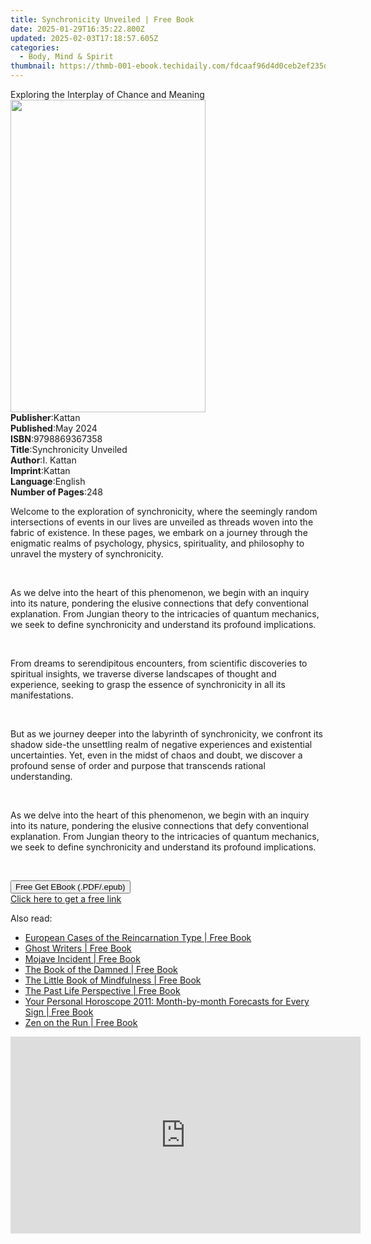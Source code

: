 ```yaml
---
title: Synchronicity Unveiled | Free Book
date: 2025-01-29T16:35:22.800Z
updated: 2025-02-03T17:18:57.605Z
categories:
  - Body, Mind & Spirit
thumbnail: https://thmb-001-ebook.techidaily.com/fdcaaf96d4d0ceb2ef235dcf31dd84d143aa24f9a2ccc2871482a2f9f6645c33.jpg
---
```

<main id="book-container">
  <div class="flex flex-col">
    <div class="book-brief flex-1 py-6 px-4 sm:p-6 md:py-10 md:px-8">
      <!-- brief-->
      <div class="book-brief-main">
        Exploring the Interplay of Chance and Meaning
      </div>
    </div>
    <div
      class="book-meta-info flex-1 grid gap-4 col-start-1 col-end-3 row-start-1 sm:mb-6 sm:grid-cols-4 lg:gap-6 lg:col-start-2 lg:row-end-6 lg:row-span-6 lg:mb-0"
    >
      <div
        class="book-meta-info-left place-content-center mt-4 p-4 text-sm leading-6 col-start-2 col-span-2 dark:text-slate-400"
      >
        <img
          class="w-full h-500 object-cover rounded-lg sm:h-255 sm:col-span-2 lg:col-span-full"
          src="https://img-001-ebook.techidaily.com/eafae9347922c0633eadc2f643681770f0cfe334f2d05cdc9635829f7934109a.jpg"
          alt=""
          width="312"
          height="500"
        />
      </div>
      <div
        class="book-meta-info-right mt-2 col-start-1 row-start-2 col-span-3 self-center"
      >
        <!-- meta data  -->
        <div class="flex flex-col px-4 md:px-8">
          <div class="flex-1">
            <strong>Publisher</strong>:<span class="px-2">Kattan</span>
          </div>
          <div class="flex-1">
            <strong>Published</strong>:<span class="px-2">May 2024</span>
          </div>
          <div class="flex-1">
            <strong>ISBN</strong>:<span class="px-2">9798869367358</span>
          </div>
          <div class="flex-1">
            <strong>Title</strong>:<span class="px-2"
              >Synchronicity Unveiled</span
            >
          </div>
          <div class="flex-1">
            <strong>Author</strong>:<span class="px-2">I. Kattan</span>
          </div>
          <div class="flex-1">
            <strong>Imprint</strong>:<span class="px-2">Kattan</span>
          </div>
          <div class="flex-1">
            <strong>Language</strong>:<span class="px-2">English</span>
          </div>
          <div class="flex-1">
            <strong>Number of Pages</strong>:<span class="px-2">248</span>
          </div>
        </div>
      </div>
    </div>
    <div class="book-description flex-1 py-6 px-4 sm:p-6 md:py-10 md:px-8">
      <div class="book-description-main">
        <div accordion-content="" id="description">
          <p>
            Welcome to the exploration of synchronicity, where the seemingly
            random intersections of events in our lives are unveiled as threads
            woven into the fabric of existence. In these pages, we embark on a
            journey through the enigmatic realms of psychology, physics,
            spirituality, and philosophy to unravel the mystery of
            synchronicity.
          </p>
          <p><br /></p>
          <p>
            As we delve into the heart of this phenomenon, we begin with an
            inquiry into its nature, pondering the elusive connections that defy
            conventional explanation. From Jungian theory to the intricacies of
            quantum mechanics, we seek to define synchronicity and understand
            its profound implications.
          </p>
          <p><br /></p>
          <p>
            From dreams to serendipitous encounters, from scientific discoveries
            to spiritual insights, we traverse diverse landscapes of thought and
            experience, seeking to grasp the essence of synchronicity in all its
            manifestations.
          </p>
          <p><br /></p>
          <p>
            But as we journey deeper into the labyrinth of synchronicity, we
            confront its shadow side-the unsettling realm of negative
            experiences and existential uncertainties. Yet, even in the midst of
            chaos and doubt, we discover a profound sense of order and purpose
            that transcends rational understanding.
          </p>
          <p><br /></p>
          <p class="ql-align-justify">
            As we delve into the heart of this phenomenon, we begin with an
            inquiry into its nature, pondering the elusive connections that defy
            conventional explanation. From Jungian theory to the intricacies of
            quantum mechanics, we seek to define synchronicity and understand
            its profound implications.
          </p>
          <p><br /></p>
        </div>
        <div class="accordion-fader"></div>
      </div>
    </div>
    <div class="book-excerpts flex-1 py-6 px-4 sm:p-6 md:py-10 md:px-8"></div>
    <div
      class="book-about-author flex-1 py-6 px-4 sm:p-6 md:py-10 md:px-8"
    ></div>
    <div class="book-free-get flex-1 py-6 px-4 sm:p-6 md:py-10 md:px-8">
      <button
        id="btn-free-get"
        class="bg-blue-500 hover:bg-blue-700 text-white font-bold py-2 px-4 rounded"
      >
        Free Get EBook (.PDF/.epub)
      </button>
      <div id="countdown-display" class="px-2 text-lg mt-2"></div>
      <a
        id="free-link"
        class="hidden bg-blue-500 hover:bg-blue-700 text-white font-bold py-2 px-4 rounded"
        href="https://www.ebooks.com/en-us/book/211345530/synchronicity-unveiled/i-kattan/"
        target="_blank"
        >Click here to get a free link</a
      >
    </div>
    <script>
      let countdownTime = 0;
      let countdownInterval = null;
      document
        .getElementById('btn-free-get')
        .addEventListener('click', startCountdown);
      function startCountdown() {
        countdownTime = new Date().getTime() + 60000 * 3;
        countdownInterval = setInterval(updateCountdown, 1000);
        document.getElementById('btn-free-get').disabled = true;
        document
          .getElementById('btn-free-get')
          .classList.add('bg-gray-500', 'cursor-not-allowed');
      }
      function updateCountdown() {
        let currentTime = new Date().getTime();
        let timeLeft = countdownTime - currentTime;
        let secondsLeft = Math.floor(timeLeft / 1000);
        document.getElementById('countdown-display').innerHTML =
          `Remaining time: ${secondsLeft} seconds.`;
        if (secondsLeft <= 0) {
          clearInterval(countdownInterval);
          document.getElementById('btn-free-get').classList.add('hidden');
          document.getElementById('free-link').classList.remove('hidden');
          document.getElementById('countdown-display').innerHTML = '';
        }
      }
    </script>
  </div>
</main>

<ins class="adsbygoogle"
      style="display:block"
      data-ad-client="ca-pub-7571918770474297"
      data-ad-slot="8358498916"
      data-ad-format="auto"
      data-full-width-responsive="true"></ins>
    

<span class="atpl-alsoreadstyle">Also read:</span>
<div><ul>
<li><a href="https://novels-ebooks.techidaily.com/2199725-9781476601151-european-cases-of-the-reincarnation-type/"><u>European Cases of the Reincarnation Type | Free Book</u></a></li>
<li><a href="https://novels-ebooks.techidaily.com/2199541-9781474008457-ghost-writers/"><u>Ghost Writers | Free Book</u></a></li>
<li><a href="https://novels-ebooks.techidaily.com/2197690-9781569808009-mojave-incident/"><u>Mojave Incident | Free Book</u></a></li>
<li><a href="https://novels-ebooks.techidaily.com/2199181-9781504022606-the-book-of-the-damned/"><u>The Book of the Damned | Free Book</u></a></li>
<li><a href="https://novels-ebooks.techidaily.com/2198167-9781787135703-the-little-book-of-mindfulness/"><u>The Little Book of Mindfulness | Free Book</u></a></li>
<li><a href="https://novels-ebooks.techidaily.com/2198319-9781501135743-the-past-life-perspective/"><u>The Past Life Perspective | Free Book</u></a></li>
<li><a href="https://novels-ebooks.techidaily.com/2200989-9780007339174-your-personal-horoscope-2011-month-by-month-forecasts-for-every-sign/"><u>Your Personal Horoscope 2011: Month-by-month Forecasts for Every Sign | Free Book</u></a></li>
<li><a href="https://novels-ebooks.techidaily.com/2198392--zen-on-the-run/"><u>Zen on the Run | Free Book</u></a></li>
</ul></div>

<!-- affiliate ads begin -->
<iframe width="560" height="315" src="https://www.youtube.com/embed/O7ChChlyX2o?si=7pMKdN1NZig1kYek" title="YouTube video player" frameborder="0" allow="accelerometer; autoplay; clipboard-write; encrypted-media; gyroscope; picture-in-picture; web-share" referrerpolicy="strict-origin-when-cross-origin" allowfullscreen></iframe>
<!-- affiliate ads end -->

